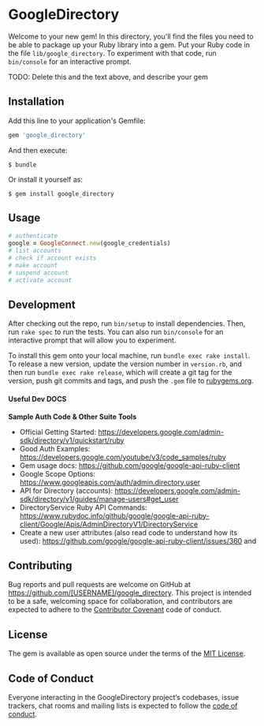 # GoogleDirectory

Welcome to your new gem! In this directory, you'll find the files you need to be able to package up your Ruby library into a gem. Put your Ruby code in the file `lib/google_directory`. To experiment with that code, run `bin/console` for an interactive prompt.

TODO: Delete this and the text above, and describe your gem

## Installation

Add this line to your application's Gemfile:

```ruby
gem 'google_directory'
```

And then execute:

    $ bundle

Or install it yourself as:

    $ gem install google_directory


## Usage
```ruby
# authenticate
google = GoogleConnect.new(google_credentials)
# list accounts
# check if account exists
# make account
# suspend account
# activate account
```

## Development

After checking out the repo, run `bin/setup` to install dependencies. Then, run `rake spec` to run the tests. You can also run `bin/console` for an interactive prompt that will allow you to experiment.

To install this gem onto your local machine, run `bundle exec rake install`. To release a new version, update the version number in `version.rb`, and then run `bundle exec rake release`, which will create a git tag for the version, push git commits and tags, and push the `.gem` file to [rubygems.org](https://rubygems.org).


#### Useful Dev DOCS

**Sample Auth Code & Other Suite Tools**

- Official Getting Started: https://developers.google.com/admin-sdk/directory/v1/quickstart/ruby
- Good Auth Examples: https://developers.google.com/youtube/v3/code_samples/ruby
- Gem usage docs: https://github.com/google/google-api-ruby-client
- Google Scope Options: https://www.googleapis.com/auth/admin.directory.user
- API for Directory (accounts): https://developers.google.com/admin-sdk/directory/v1/guides/manage-users#get_user
- DirectoryService Ruby API Commands: https://www.rubydoc.info/github/google/google-api-ruby-client/Google/Apis/AdminDirectoryV1/DirectoryService
- Create a new user attributes (also read code to understand how its used): https://github.com/google/google-api-ruby-client/issues/360 and

## Contributing

Bug reports and pull requests are welcome on GitHub at https://github.com/[USERNAME]/google_directory. This project is intended to be a safe, welcoming space for collaboration, and contributors are expected to adhere to the [Contributor Covenant](http://contributor-covenant.org) code of conduct.

## License

The gem is available as open source under the terms of the [MIT License](https://opensource.org/licenses/MIT).

## Code of Conduct

Everyone interacting in the GoogleDirectory project’s codebases, issue trackers, chat rooms and mailing lists is expected to follow the [code of conduct](https://github.com/[USERNAME]/google_directory/blob/master/CODE_OF_CONDUCT.md).
